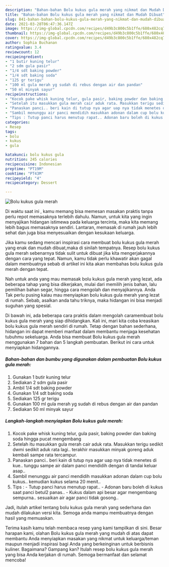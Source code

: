 ```yaml
---
description: "Bahan-bahan Bolu kukus gula merah yang nikmat dan Mudah Dibuat"
title: "Bahan-bahan Bolu kukus gula merah yang nikmat dan Mudah Dibuat"
slug: 841-bahan-bahan-bolu-kukus-gula-merah-yang-nikmat-dan-mudah-dibuat
date: 2021-03-28T06:47:36.147Z
image: https://img-global.cpcdn.com/recipes/d49b3c800c5b1ffe/680x482cq70/bolu-kukus-gula-merah-foto-resep-utama.jpg
thumbnail: https://img-global.cpcdn.com/recipes/d49b3c800c5b1ffe/680x482cq70/bolu-kukus-gula-merah-foto-resep-utama.jpg
cover: https://img-global.cpcdn.com/recipes/d49b3c800c5b1ffe/680x482cq70/bolu-kukus-gula-merah-foto-resep-utama.jpg
author: Sophia Buchanan
ratingvalue: 3.4
reviewcount: 12
recipeingredient:
- "1 butir kuning telur"
- "2 sdm gula pasir"
- "1/4 sdt baking powder"
- "1/4 sdt baking soda"
- "125 gr terigu"
- "100 ml gula merah yg sudah di rebus dengan air dan pandan"
- "50 ml minyak sayur"
recipeinstructions:
- "Kocok pake whisk kuning telur, gula pasir, baking powder dan baking soda hingga pucat mengembang"
- "Setelah itu masukkan gula merah cair aduk rata. Masukkan terigu sedikit dwmi sedikit aduk rata lagi.. terakhir masukkan minyak goreng aduk kembali sampe rata tercampur."
- "Panaskan panci.. beri kain di tutup nya agar uap nya tidak menetes di kue.. tunggu sampe air dalam panci mendidih dengan di tandai keluar asap.."
- "Sambil menunggu air panci mendidih masukkan adonan dalam cup bolu kukus.. kemudian kukus selama 20 menit.."
- "Tips : Tutup panci harus menutup rapat.. Adonan baru boleh di kukus saat panci betul2 panas.. Kukus dalam api besar agar mengembang sempurna.. sesuaikan air agar panci tidak gosong.."
categories:
- Resep
tags:
- bolu
- kukus
- gula

katakunci: bolu kukus gula 
nutrition: 245 calories
recipecuisine: Indonesian
preptime: "PT19M"
cooktime: "PT43M"
recipeyield: "4"
recipecategory: Dessert

---
```



![Bolu kukus gula merah](https://img-global.cpcdn.com/recipes/d49b3c800c5b1ffe/680x482cq70/bolu-kukus-gula-merah-foto-resep-utama.jpg)

Di waktu  saat ini , kamu memang bisa memesan masakan praktis tanpa perlu repot memasaknya terlebih dahulu. Namun, untuk kita yang ingin menyajikan hidangan istimewa pada keluarga tercinta, maka kita memang lebih bagus memasaknya sendiri. Lantaran, memasak di rumah jauh lebih sehat dan juga bisa menyesuaikan dengan kesukaan keluarga.

Jika kamu sedang mencari inspirasi cara membuat bolu kukus gula merah yang enak dan mudah dibuat,maka di sinilah tempatnya. Resep bolu kukus gula merah  sebenarnya tidak sulit untuk dibuat jika kita mengerjakannya dengan cara yang tepat. Namun, kamu tidak perlu khawatir akan gagal dalam membuatnya 
sebab di artikel ini kita akan membahas bolu kukus gula merah dengan tepat.  



Nah untuk anda yang mau memasak bolu kukus gula merah yang lezat, ada beberapa tahap yang bisa dikerjakan, mulai dari memilih jenis bahan, lalu pemilihan bahan segar, hingga cara mengolah dan menyajikannya. Anda Tak perlu pusing kalau mau menyiapkan bolu kukus gula merah yang lezat di rumah. Sebab, asalkan anda  tahu triknya, maka hidangan ini bisa menjadi suguhan yang spesial.

Di bawah ini, ada beberapa cara praktis  dalam mengolah caramembuat bolu kukus gula merah yang siap dihidangkan. Kali ini, mari kita coba kreasikan bolu kukus gula merah sendiri di rumah. Tetap dengan bahan sederhana, hidangan ini dapat memberi manfaat dalam membantu menjaga kesehatan tubuhmu sekeluarga. Anda bisa membuat Bolu kukus gula merah menggunakan 7 bahan dan 5 langkah pembuatan. Berikut ini cara untuk menyiapkan hidangannya.

<!--inarticleads1-->

##### Bahan-bahan dan bumbu yang digunakan dalam pembuatan Bolu kukus gula merah:

1. Gunakan 1 butir kuning telur
1. Sediakan 2 sdm gula pasir
1. Ambil 1/4 sdt baking powder
1. Gunakan 1/4 sdt baking soda
1. Sediakan 125 gr terigu
1. Gunakan 100 ml gula merah yg sudah di rebus dengan air dan pandan
1. Sediakan 50 ml minyak sayur




<!--inarticleads2-->

##### Langkah-langkah menyiapkan Bolu kukus gula merah:

1. Kocok pake whisk kuning telur, gula pasir, baking powder dan baking soda hingga pucat mengembang
1. Setelah itu masukkan gula merah cair aduk rata. Masukkan terigu sedikit dwmi sedikit aduk rata lagi.. terakhir masukkan minyak goreng aduk kembali sampe rata tercampur.
1. Panaskan panci.. beri kain di tutup nya agar uap nya tidak menetes di kue.. tunggu sampe air dalam panci mendidih dengan di tandai keluar asap..
1. Sambil menunggu air panci mendidih masukkan adonan dalam cup bolu kukus.. kemudian kukus selama 20 menit..
1. Tips : - Tutup panci harus menutup rapat.. - Adonan baru boleh di kukus saat panci betul2 panas.. - Kukus dalam api besar agar mengembang sempurna.. sesuaikan air agar panci tidak gosong..




Jadi, itulah artikel tentang  bolu kukus gula merah  yang sederhana dan mudah dilakukan versi kita. Semoga anda mampu membuatnya dengan hasil yang memuaskan. 

Terima kasih kamu telah membaca resep yang kami tampilkan di sini. Besar harapan kami, olahan  Bolu kukus gula merah yang mudah di atas dapat membantu Anda menyiapkan masakan yang nikmat untuk keluarga/teman maupun menjadi inspirasi bagi Anda yang berkeinginan untuk berbisnis kuliner. Bagaimana? Gampang kan? Itulah resep bolu kukus gula merah yang bisa Anda kerjakan di rumah. Semoga bermanfaat dan selamat mencoba!


